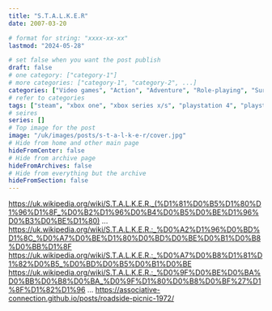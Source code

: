```yaml
---
title: "S.T.A.L.K.E.R"
date: 2007-03-20

# format for string: "xxxx-xx-xx"
lastmod: "2024-05-28"

# set false when you want the post publish
draft: false
# one category: ["category-1"]
# more categories: ["category-1", "category-2", ...]
categories: ["Video games", "Action", "Adventure", "Role-playing", "Survival horror", "Shooter", "Sci-fi", "Biopunk"]
# refer to categories
tags: ["steam", "xbox one", "xbox series x/s", "playstation 4", "playstation 5", "gsc game world", "open world", "narrative", "roleplay", "science fiction", "dying earth", "folklore", "urban legend", "foaf", "hton", "biohazard", "poison", "madness", "militarism", "zombie", "adaptation", "stalkers", "strugatsky"]
# seires
series: []
# Top image for the post
image: "/uk/images/posts/s-t-a-l-k-e-r/cover.jpg"
# Hide from home and other main page
hideFromCenter: false
# Hide from archive page
hideFromArchives: false
# Hide from everything but the archive
hideFromSection: false
---
```

https://uk.wikipedia.org/wiki/S.T.A.L.K.E.R._(%D1%81%D0%B5%D1%80%D1%96%D1%8F_%D0%B2%D1%96%D0%B4%D0%B5%D0%BE%D1%96%D0%B3%D0%BE%D1%80)
...
https://uk.wikipedia.org/wiki/S.T.A.L.K.E.R.:_%D0%A2%D1%96%D0%BD%D1%8C_%D0%A7%D0%BE%D1%80%D0%BD%D0%BE%D0%B1%D0%B8%D0%BB%D1%8F
https://uk.wikipedia.org/wiki/S.T.A.L.K.E.R.:_%D0%A7%D0%B8%D1%81%D1%82%D0%B5_%D0%BD%D0%B5%D0%B1%D0%BE
https://uk.wikipedia.org/wiki/S.T.A.L.K.E.R.:_%D0%9F%D0%BE%D0%BA%D0%BB%D0%B8%D0%BA_%D0%9F%D1%80%D0%B8%D0%BF%27%D1%8F%D1%82%D1%96
...
https://associative-connection.github.io/posts/roadside-picnic-1972/
<!--more-->
